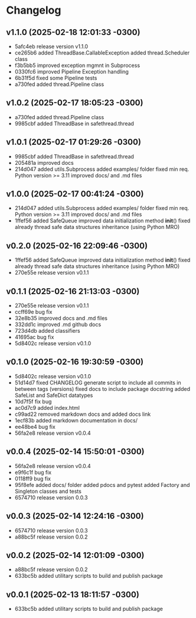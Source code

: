 # Changelog

## v1.1.0 (2025-02-18 12:01:33 -0300)

- 5afc4eb release version v1.1.0
- ce265b6 added ThreadBase.CallableException added thread.Scheduler class
- f3b5bb5 improved exception mgmnt in Subprocess
- 0330fc6 improved Pipeline Exception handling
- 6b31f5d fixed some Pipeline tests
- a730fed added thread.Pipeline class

## v1.0.2 (2025-02-17 18:05:23 -0300)

- a730fed added thread.Pipeline class
- 9985cbf added ThreadBase in safethread.thread

## v1.0.1 (2025-02-17 01:29:26 -0300)

- 9985cbf added ThreadBase in safethread.thread
- 205481a improved docs
- 214d047 added utils.Subprocess added examples/ folder fixed min req. Python version >= 3.11 improved docs/ and .md files

## v1.0.0 (2025-02-17 00:41:24 -0300)

- 214d047 added utils.Subprocess added examples/ folder fixed min req. Python version >= 3.11 improved docs/ and .md files
- 1ffef56 added SafeQueue improved data initialization method __init__() fixed already thread safe data structures inheritance (using Python MRO)

## v0.2.0 (2025-02-16 22:09:46 -0300)

- 1ffef56 added SafeQueue improved data initialization method __init__() fixed already thread safe data structures inheritance (using Python MRO)
- 270e55e release version v0.1.1

## v0.1.1 (2025-02-16 21:13:03 -0300)

- 270e55e release version v0.1.1
- ccff69e bug fix
- 32e8b35 improved docs and .md files
- 332dd1c improved .md github docs
- 723d4db added classifiers
- 41695ac bug fix
- 5d8402c release version v0.1.0

## v0.1.0 (2025-02-16 19:30:59 -0300)

- 5d8402c release version v0.1.0
- 51d14d7 fixed CHANGELOG generate script to include all commits in between tags (versions) fixed docs to include package docstring added SafeList and SafeDict datatypes
- 10d7f5f fix bug
- ac0d7c9 added index.html
- c99ad22 removed markdown docs and added docs link
- 1ecf83b added markdown documentation in docs/
- ee48be4 bug fix
- 56fa2e8 release version v0.0.4

## v0.0.4 (2025-02-14 15:50:01 -0300)

- 56fa2e8 release version v0.0.4
- e9f6c1f bug fix
- 0118ff9 bug fix
- 95f8efe added docs/ folder added pdocs and pytest added Factory and Singleton classes and tests
- 6574710 release version 0.0.3

## v0.0.3 (2025-02-14 12:24:16 -0300)

- 6574710 release version 0.0.3
- a88bc5f release version 0.0.2

## v0.0.2 (2025-02-14 12:01:09 -0300)

- a88bc5f release version 0.0.2
- 633bc5b added utilitary scripts to build and publish package

## v0.0.1 (2025-02-13 18:11:57 -0300)

- 633bc5b added utilitary scripts to build and publish package


